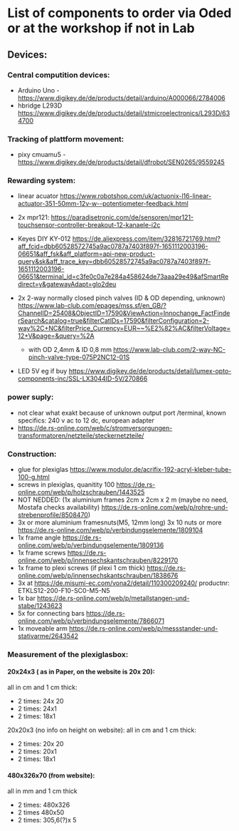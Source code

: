 # List of components to order via Oded or at the workshop if not in Lab

## Devices:


### Central computition devices:
- Arduino Uno - https://www.digikey.de/de/products/detail/arduino/A000066/2784006
- hbridge L293D https://www.digikey.de/de/products/detail/stmicroelectronics/L293D/634700

### Tracking of plattform movement:
- pixy cmuamu5 - https://www.digikey.de/de/products/detail/dfrobot/SEN0265/9559245

### Rewarding system:
- linear acuator https://www.robotshop.com/uk/actuonix-l16-linear-actuator-351-50mm-12v-w--potentiometer-feedback.html
- 2x mpr121: https://paradisetronic.com/de/sensoren/mpr121-touchsensor-controller-breakout-12-kanaele-i2c

- Keyes DIY KY-012 https://de.aliexpress.com/item/32816721769.html?aff_fcid=dbb60528572745a9ac0787a7403f897f-1651112003196-06651&aff_fsk&aff_platform=api-new-product-query&sk&aff_trace_key=dbb60528572745a9ac0787a7403f897f-1651112003196-06651&terminal_id=c3fe0c0a7e284a458624de73aaa29e49&afSmartRedirect=y&gatewayAdapt=glo2deu
 
 - 2x 2-way normally closed pinch valves (ID & OD depending, unknown) https://www.lab-club.com/epages/mss.sf/en_GB/?ChannelID=25408&ObjectID=17590&ViewAction=Innochange_FactFinderSearch&catalog=true&filterCatIDs=17590&filterConfiguration=2-way%2C+NC&filterPrice_Currency=EUR~~%E2%82%AC&filterVoltage=12+V&page=&query=%2A
    - with OD 2,4mm & ID 0,8 mm  https://www.lab-club.com/2-way-NC-pinch-valve-type-075P2NC12-01S 
 - LED 5V eg if buy https://www.digikey.de/de/products/detail/lumex-opto-components-inc/SSL-LX3044ID-5V/270866

### power suply:
- not clear what exakt because of unknown output port /terminal, known specifics: 240 v ac to 12 dc, european adapter
- https://de.rs-online.com/web/c/stromversorgungen-transformatoren/netzteile/steckernetzteile/


### Construction:

- glue for plexiglas https://www.modulor.de/acrifix-192-acryl-kleber-tube-100-g.html
- screws in plexiglas, quanitity 100 https://de.rs-online.com/web/p/holzschrauben/1443525
- NOT NEDDED: (1x aluminium frames 2cm x 2cm x 2 m   (maybe no need, Mostafa checks availability) https://de.rs-online.com/web/p/rohre-und-strebenprofile/8508470)
- 3x or more aluminium framesnuts(M5, 12mm long) 3x 10 nuts or more  https://de.rs-online.com/web/p/verbindungselemente/1809104
- 1x  frame angle  https://de.rs-online.com/web/p/verbindungselemente/1809136
- 1x frame screws https://de.rs-online.com/web/p/innensechskantschrauben/8229170
- 1x frame to plexi screws (if plexi 1 cm thick) https://de.rs-online.com/web/p/innensechskantschrauben/1838676
- 3x at https://de.misumi-ec.com/vona2/detail/110300209240/ productnr: ETKLS12-200-F10-SC0-M5-N5
- 1x bar https://de.rs-online.com/web/p/metallstangen-und-stabe/1243623
- 5x for connecting bars https://de.rs-online.com/web/p/verbindungselemente/7866071
- 1x moveable arm https://de.rs-online.com/web/p/messstander-und-stativarme/2643542

### Measurement of the plexiglasbox:

#### 20x24x3 ( as in Paper, on the website is 20x 20): 
all in cm and 1 cm thick:
- 2 times: 24x 20
- 2 times: 24x1
- 2 times: 18x1

20x20x3 (no info on height on website):
all in cm and 1 cm thick:
- 2 times: 20x 20
- 2 times: 20x1
- 2 times: 18x1

#### 480x326x70 (from website):
all in mm and 1 cm thick

- 2 times: 480x326
- 2 times 480x50
- 2 times: 305,6(?)x 5


